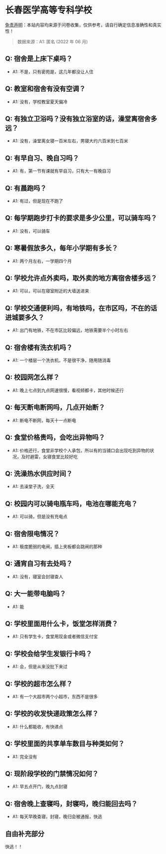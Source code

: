 # 长春医学高等专科学校

[免责声明](https://colleges.chat/#_3)：本站内容均来源于问卷收集，仅供参考，请自行确定信息准确性和真实性！

> 数据来源：A1: 匿名 (2022 年 06 月)

## Q: 宿舍是上床下桌吗？

- A1: 不是，只有密苑是，这几年都没让人住

## Q: 教室和宿舍有没有空调？

- A1: 没有，学校教室夏天偏冷

## Q: 有独立卫浴吗？没有独立浴室的话，澡堂离宿舍多远？

- A1: 没有，澡堂离女寝一百米左右，男寝大约六百米到七百米

## Q: 有早自习、晚自习吗？

- A1: 有，第一节有课就有早自习，只有大一有晚自习

## Q: 有晨跑吗？

- A1: 有过，但是现在不跑了

## Q: 每学期跑步打卡的要求是多少公里，可以骑车吗？

- A1: 没有，可以骑车

## Q: 寒暑假放多久，每年小学期有多长？

- A1: 两个月左右，一学期四个月

## Q: 学校允许点外卖吗，取外卖的地方离宿舍楼多远？

- A1: 可以，可以在寝室附近的大墙送进来

## Q: 学校交通便利吗，有地铁吗，在市区吗，不在的话进城要多久？

- A1: 出门有地铁，不在市区比较偏远，地铁需要半个小时左右

## Q: 宿舍楼有洗衣机吗？

- A1: 一个楼层一个洗衣机，不是很干净，随用随消毒

## Q: 校园网怎么样？

- A1: 晚上七点到九点网速很慢，看视频都卡，其他时候还行

## Q: 每天断电断网吗，几点开始断？

- A1: 断电不断网，每天十一点断电

## Q: 食堂价格贵吗，会吃出异物吗？

- A1: 价格还行，食堂非学校个人承包，所以有的当铺口会出现吃到异物的状况，及时避雷，女寝食堂比较好吃

## Q: 洗澡热水供应时间？

- A1: 去澡堂子洗，全天

## Q: 校园内可以骑电瓶车吗，电池在哪能充电？

- A1: 可以骑，但是没有充电点

## Q: 宿舍限电情况？

- A1: 极度脆弱的电闸，插上夹板都会跳闸的那种

## Q: 通宵自习有去处吗？

- A1: 没有，寝室会封寝查人

## Q: 大一能带电脑吗？

- A1: 能

## Q: 学校里面用什么卡，饭堂怎样消费？

- A1: 只有学生卡，食堂用现金或者微信支付宝

## Q: 学校会给学生发银行卡吗？

- A1: 会，但是从来没批下来过

## Q: 学校的超市怎么样？

- A1: 有一个大超市两个小超市，东西不是很多

## Q: 学校的收发快递政策怎么样？

- A1: 什么都能收，有快递点

## Q: 学校里面的共享单车数目与种类如何？

- A1: 完全没有

## Q: 现阶段学校的门禁情况如何？

- A1: 早五点开门，晚九点封寝

## Q: 宿舍晚上查寝吗，封寝吗，晚归能回去吗？

- A1: 每天早晚查寝，封寝，晚归会被通报，快逃

## 自由补充部分

快逃！！